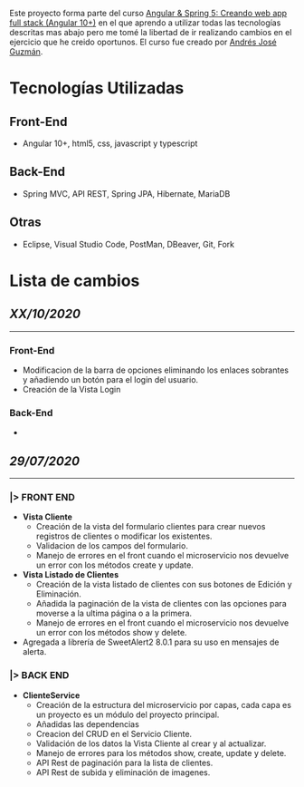 Este proyecto forma parte del curso [Angular & Spring 5: Creando web app full stack (Angular 10+)](https://www.udemy.com/share/101XZeBEYcc1ZTQno=/) en el que aprendo a utilizar todas las tecnologías descritas mas abajo pero me tomé la libertad de ir realizando cambios en el ejercicio que he creido oportunos. El curso fue creado por [Andrés José Guzmán](https://www.udemy.com/course/angular-spring/#instructor-1).

# Tecnologías Utilizadas
## Front-End
* Angular 10+, html5, css, javascript y typescript
## Back-End
* Spring MVC, API REST, Spring JPA, Hibernate, MariaDB
## Otras
* Eclipse, Visual Studio Code, PostMan, DBeaver, Git, Fork
# Lista de cambios
## ___XX/10/2020___
---
### Front-End
* Modificacion de la barra de opciones eliminando los enlaces sobrantes y añadiendo un botón para el login del usuario.
* Creación de la Vista Login
### Back-End
* 
## ___29/07/2020___
---
### **|> FRONT END**
* **Vista Cliente**
    * Creación de la vista del formulario clientes para crear nuevos registros de clientes o modificar los existentes.
    * Validacion de los campos del formulario.
    * Manejo de errores en el front cuando el microservicio nos devuelve un error con los métodos create y update.
* **Vista Listado de Clientes**
    * Creación de la vista listado de clientes con sus botones de Edición y Eliminación.
    * Añadida la paginación de la vista de clientes con las opciones para moverse a la ultima página o a la primera.
    * Manejo de errores en el front cuando el microservicio nos devuelve un error con los métodos show y delete.
* Agregada a librería de SweetAlert2 8.0.1 para su uso en mensajes de alerta.
### **|> BACK END**
* **ClienteService**
    * Creación de la estructura del microservicio por capas, cada capa es un proyecto es un módulo del proyecto principal.
    * Añadidas las dependencias 
    * Creacion del CRUD en el Servicio Cliente.
    * Validación de los datos la Vista Cliente al crear y al actualizar.
    * Manejo de errores para los métodos show, create, update y delete.
    * API Rest de paginación para la lista de clientes.
    * API Rest de subida y eliminación de imagenes.